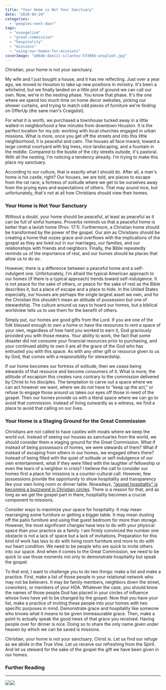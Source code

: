 ```yaml
---
title: "Your Home is Not Your Sanctuary"
date: "2018-04-24"
categories: 
  - "peoples-next-door"
tags: 
  - "evangelism"
  - "great-commission"
  - "hospitality"
  - "missions"
  - "using-our-homes-for-missions"
coverImage: "a064b-daniil-silantev-574966-unsplash.jpg"
---
```


Christian, your home is not your sanctuary.

My wife and I just bought a house, and it has me reflecting. Just over a year ago, we moved to Houston to take up new positions in ministry. It's been a whirlwind, but we finally landed on a little plot of ground we can call our own. Now, we're in the nesting phase. You know that phase. It's the one where we spend too much time on home decor websites, picking our shower curtains, and trying to match odd pieces of furniture we're finding on OfferUp (the sane man's Craigslist).

For what it is worth, we purchased a townhouse tucked away in a little walled-in neighborhood a few minutes from downtown Houston. It is the perfect location for my job: working with local churches engaged in urban missions. What is more, once you get off the streets and into this little neighborhood, it is peaceful and calm. The houses all face inward, toward a large central courtyard with big trees, nice landscaping, and a fountain in the middle. Compared to the bustle of the city streets outside, it's pastoral. With all the nesting, I'm noticing a tendency already. I'm trying to make this place my sanctuary.

According to our culture, that is exactly what I should do. After all, a man's home is his castle, right? Our houses, we are told, are places to escape from the rat race; a fortress of solitude where we get to be ourselves away from the prying eyes and expectations of others. That may sound nice, but unfortunately, that's not at all how Christians should view their homes.

### Your Home is Not Your Sanctuary

Without a doubt, your home should be peaceful, at least as peaceful as it can be full of sinful humans. Proverbs reminds us that a peaceful home is better than a lavish home (Prov. 17:1). Furthermore, a Christian home should be transformed by the power of the gospel. Our aim as Christians should be creating a home that oozes grace and overflows with the implications of the gospel as they are lived out in our marriages, our families, and our relationships with friends and neighbors. Finally, the Bible repeatedly reminds us of the importance of rest, and our homes should be places that allow us to do so.

However, there is a difference between a peaceful home and a self-indulgent one. Unfortunately, I'm afraid the typical American approach to our homes (if there is a typical approach) trends toward self-indulgence. It is not peace for the sake of others, or peace for the sake of rest as the Bible describes it, but a place of escape and a place to hide. In the United States especially, our houses are perhaps the single largest asset we own, and for the Christian this shouldn't mean an attitude of possession but one of stewardship. The culture around us says to hoard our homes, but a biblical worldview tells us to use them for the benefit of others.

Simply put, our homes are good gifts from the Lord. If you are one of the folk blessed enough to own a home or have the resources to rent a space of your own, regardless of how hard you worked to earn it, God graciously provided you with those means. Your ability to work, the fact that some disaster did not consume your financial resources prior to purchasing, and your continued ability to own it are all the grace of the God who has entrusted you with this space. As with any other gift or resource given to us by God, that comes with a responsibility for stewardship.

If our home becomes our fortress of solitude, then we cease being stewards of that resource and become consumers of it. What is more, the attitude of escapism this creates runs contrary to the commission delivered by Christ to his disciples. The temptation to carve out a space where we can act however we want, where we do not have to "keep up the act," or refuse to engage those around us takes our eyes off those in need of the gospel. Then our homes provide us with a literal space where we can go to avoid that commission. Instead of living outwardly as a witness, we find a place to avoid that calling on our lives.

### Your Home is a Staging Ground for the Great Commission

Christians are not called to have castles with moats where we keep the world out. Instead of seeing our houses as sanctuaries from the world, we should consider them a staging ground for the Great Commission. What if instead of being possessors of homes, we were stewards of them? What if instead of escaping from others in our homes, we engaged others there? Instead of being filled with the quiet of solitude or self-indulgence of our own entertainment, what if they were filled with the laughter of fellowship or even the tears of a neighbor in crisis? I believe the call to consider our homes first a place for missions is a counter-cultural call. However, few possessions provide the opportunity to show hospitality and transparency like your own living room or dinner table. Nowadays, ["gospel hospitality" is becoming a buzzword in Christian circles](http://blog.keelancook.com/2015/11/gospel-hospitality-the-sanctifying-effect-of-dinner-guests.html). There is a reason for that, and as long as we get the gospel part in there, hospitality becomes a crucial component to missions.

Consider ways to maximize your space for hospitality. It may mean rearranging some furniture or getting a bigger table. It may mean dusting off the patio furniture and using that guest bedroom for more than storage. However, the most significant changes have less to do with your physical space than your practice as a family. I am firmly convinced the number one obstacle is not a lack of space but a lack of invitations. Preparation for this kind of work has less to do with living room furniture and more to do with our heart condition. We need to be people who are quick to invite others into our space. And when it comes to the Great Commission, we need to be quick to use those moments not only to demonstrate hospitality but speak the gospel.

To that end, I want to challenge you to do two things: make a list and make a practice. First, make a list of those people in your relational network who may not be believers. It may be family members, neighbors down the street, coworkers, or members of your HOA. Whatever the case, you should know the names of those people God has placed in your circles of influence whose lives have yet to be changed by the gospel. Now that you have your list, make a practice of inviting these people into your homes with two specific purposes in mind. Demonstrate grace and hospitality like someone who knows what it means to be given immeasurable grace. Then, make a point to actually speak the good news of that grace you received. Having people over for dinner is nice. Doing so to share the only name given under heaven by which we can be saved is missions.

Christian, your home is not your sanctuary; Christ is. Let us find our refuge as we abide in the True Vine. Let us receive our refreshing from the Spirit. And let us steward for the sake of the gospel the gift we have been given in our homes.

### Further Reading

* * *

[![](//ws-na.amazon-adsystem.com/widgets/q?_encoding=UTF8&ASIN=B079YB3GF8&Format=_SL250_&ID=AsinImage&MarketPlace=US&ServiceVersion=20070822&WS=1&tag=keelancook-20&language=en_US)](https://www.amazon.com/Gospel-Comes-House-Key-Post-Christian-ebook/dp/B079YB3GF8/ref=as_li_ss_il?crid=1Z58U4C89DV1Z&keywords=gospel+comes+with+a+housekey+paperback&qid=1585353139&s=digital-text&sprefix=gospel+comes+with+a+house,digital-text,188&sr=1-2&linkCode=li3&tag=keelancook-20&linkId=1fe2f9c97481fdd16a1b2d6bf6a115b8&language=en_US)![](https://ir-na.amazon-adsystem.com/e/ir?t=keelancook-20&language=en_US&l=li3&o=1&a=B079YB3GF8)
